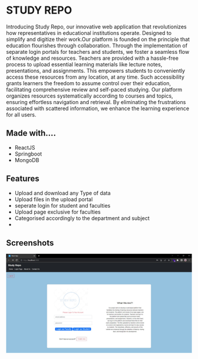 # STUDY REPO

Introducing Study Repo, our innovative web application that revolutionizes how representatives in educational institutions operate. Designed to simplify and digitize their work.Our platform is founded on the principle that education flourishes through collaboration. Through the implementation of separate login portals for teachers and students, we foster a seamless flow of knowledge and resources. Teachers are provided with a hassle-free process to upload essential learning materials like lecture notes, presentations, and assignments. This empowers students to conveniently access these resources from any location, at any time. Such accessibility grants learners the freedom to assume control over their education, facilitating comprehensive review and self-paced studying. Our platform organizes resources systematically according to courses and topics, ensuring effortless navigation and retrieval. By eliminating the frustrations associated with scattered information, we enhance the learning experience for all users.
## Made with....
- ReactJS
- Springboot
- MongoDB

## Features

- Upload and download any Type of data
- Upload files in the upload portal
- seperate login for student and faculties
- Upload page exclusive for faculties
- Categorised accordingly to the department and subject
- 
## Screenshots

![App Screenshot](https://github.com/Arjun-A3/studyRepo/blob/fc29d6b36d8358a6d291db792c9ce0db1466486e/screenshots/WhatsApp%20Image%202023-06-04%20at%203.23.23%20PM.jpeg)
